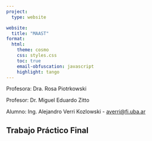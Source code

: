 ```yaml
---
project:
  type: website

website:
  title: "MAAST"
format:
  html:
    theme: cosmo
    css: styles.css
    toc: true
    email-obfuscation: javascript
    highlight: tango
---
```


Profesora: Dra. Rosa Piotrkowski

Profesor: Dr. Miguel Eduardo Zitto

Alumno: Ing. Alejandro Verri Kozlowski - [averri@fi.uba.ar](mailto:averri@fi.uba.ar)



## Trabajo Práctico Final




